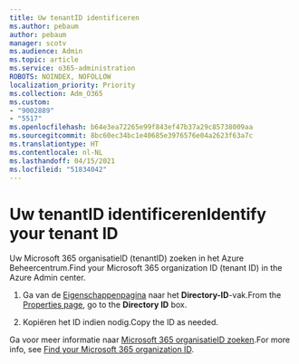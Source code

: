 ```yaml
---
title: Uw tenantID identificeren
ms.author: pebaum
author: pebaum
manager: scotv
ms.audience: Admin
ms.topic: article
ms.service: o365-administration
ROBOTS: NOINDEX, NOFOLLOW
localization_priority: Priority
ms.collection: Adm_O365
ms.custom:
- "9002889"
- "5517"
ms.openlocfilehash: b64e3ea72265e99f843ef47b37a29c85738009aa
ms.sourcegitcommit: 8bc60ec34bc1e40685e3976576e04a2623f63a7c
ms.translationtype: HT
ms.contentlocale: nl-NL
ms.lasthandoff: 04/15/2021
ms.locfileid: "51834042"
---
```

# <a name="identify-your-tenant-id"></a><span data-ttu-id="c2ad5-102">Uw tenantID identificeren</span><span class="sxs-lookup"><span data-stu-id="c2ad5-102">Identify your tenant ID</span></span>

<span data-ttu-id="c2ad5-103">Uw Microsoft 365 organisatieID (tenantID) zoeken in het Azure Beheercentrum.</span><span class="sxs-lookup"><span data-stu-id="c2ad5-103">Find your Microsoft 365 organization ID (tenant ID) in the Azure Admin center.</span></span>

1. <span data-ttu-id="c2ad5-104">Ga van de [Eigenschappenpagina](https://aka.ms/AzurePropertiesPage) naar het **Directory-ID**-vak.</span><span class="sxs-lookup"><span data-stu-id="c2ad5-104">From the [Properties page](https://aka.ms/AzurePropertiesPage), go to the **Directory ID** box.</span></span>

2. <span data-ttu-id="c2ad5-105">Kopiëren het ID indien nodig.</span><span class="sxs-lookup"><span data-stu-id="c2ad5-105">Copy the ID as needed.</span></span>

<span data-ttu-id="c2ad5-106">Ga voor meer informatie naar [Microsoft 365 organisatieID zoeken](https://docs.microsoft.com/onedrive/find-your-office-365-tenant-id).</span><span class="sxs-lookup"><span data-stu-id="c2ad5-106">For more info, see [Find your Microsoft 365 organization ID](https://docs.microsoft.com/onedrive/find-your-office-365-tenant-id).</span></span>
